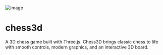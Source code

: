 ![image](https://github.com/user-attachments/assets/97681091-fd04-48eb-9e7b-949e6074dd55)
# chess3d
A 3D chess game built with Three.js. Chess3D brings classic chess to life with smooth controls, modern graphics, and an interactive 3D board.

